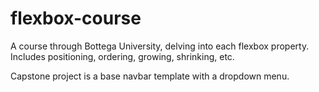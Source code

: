 # flexbox-course

A course through Bottega University, delving into each flexbox property. Includes positioning, ordering, growing, shrinking, etc. 

Capstone project is a base navbar template with a dropdown menu.
